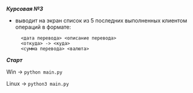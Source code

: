 ***Курсовая №3***

- выводит на экран список из 5 последних выполненных клиентом операций в формате:

        <дата перевода> <описание перевода>
        <откуда> -> <куда>
        <сумма перевода> <валюта>


***Старт***

Win -> `python main.py`

Linux -> `python3 main.py`